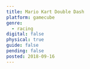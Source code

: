 ```yaml
---
title: Mario Kart Double Dash
platform: gamecube
genre:
  - racing
digital: false
physical: true
guide: false
pending: false
posted: 2018-09-16
---
```


